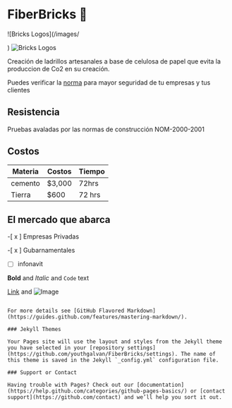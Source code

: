 # FiberBricks 📜
![Bricks Logos](/images/

)
![Bricks Logos](/images/
)

Creación de ladrillos artesanales a base de celulosa de papel que evita la produccion de Co2 en su creación.



Puedes verificar la  [norma](https://norma.NOM.com) para mayor seguridad de tu empresas y tus clientes

## Resistencia 
 Pruebas avaladas por las normas de construcción NOM-2000-2001 

## Costos 

Materia | Costos | Tiempo
--------|--------|---------
cemento |  $3,000|   72hrs
Tierra  |  $600  |  72 hrs

## El mercado que abarca 

-[ x ] Empresas Privadas

-[ x ] Gubarnamentales

-[  ] infonavit



**Bold** and _Italic_ and `Code` text

[Link](url) and ![Image](src)
```

For more details see [GitHub Flavored Markdown](https://guides.github.com/features/mastering-markdown/).

### Jekyll Themes

Your Pages site will use the layout and styles from the Jekyll theme you have selected in your [repository settings](https://github.com/youthgalvan/FiberBricks/settings). The name of this theme is saved in the Jekyll `_config.yml` configuration file.

### Support or Contact

Having trouble with Pages? Check out our [documentation](https://help.github.com/categories/github-pages-basics/) or [contact support](https://github.com/contact) and we’ll help you sort it out.

